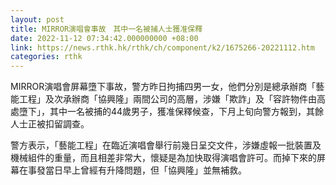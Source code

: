 ```yaml
---
layout: post
title: MIRROR演唱會事故　其中一名被捕人士獲准保釋
date: 2022-11-12 07:34:42.000000000 +08:00
link: https://news.rthk.hk/rthk/ch/component/k2/1675266-20221112.htm
categories: rthk
---
```


MIRROR演唱會屏幕墮下事故，警方昨日拘捕四男一女，他們分別是總承辦商「藝能工程」及次承辦商「協興隆」兩間公司的高層，涉嫌「欺詐」及「容許物件由高處墮下」，其中一名被捕的44歲男子，獲准保釋候查，下月上旬向警方報到，其餘人士正被扣留調查。

警方表示，「藝能工程」在臨近演唱會舉行前幾日呈交文件，涉嫌虛報一批裝置及機械組件的重量，而且相差非常大，懷疑是為加快取得演唱會許可。而掉下來的屏幕在事發當日早上曾經有升降問題，但「協興隆」並無補救。
